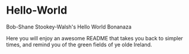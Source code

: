 Hello-World
===========

Bob-Shane Stookey-Walsh's Hello World Bonanaza

Here you will enjoy an awesome README that takes you back to simpler times, and remind you of the green fields of ye olde Ireland.
